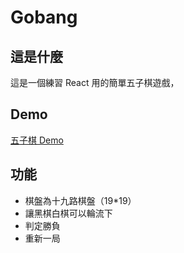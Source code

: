 # Gobang
## 這是什麼
這是一個練習 React 用的簡單五子棋遊戲，

## Demo
[五子棋 Demo](https://4genie.github.io/gobang/)
## 功能
- 棋盤為十九路棋盤（19*19）
- 讓黑棋白棋可以輪流下
- 判定勝負
- 重新一局